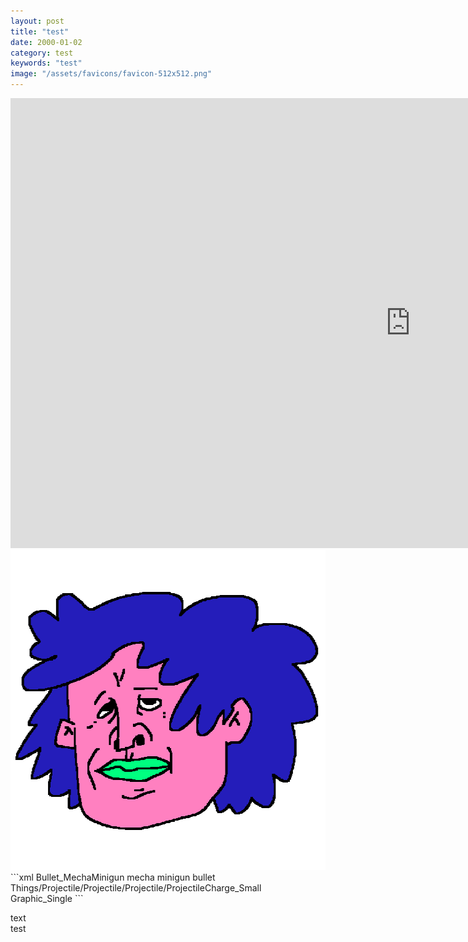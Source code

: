 ```yaml
---
layout: post
title: "test"
date: 2000-01-02
category: test
keywords: "test"
image: "/assets/favicons/favicon-512x512.png"
---
```

<iframe src="https://www.youtube-nocookie.com/embed/GWmPuxELVMQ?si=1RWl-A1ONv0X6BgM" width=1280px height=720px title="lena park - american pie" frameborder="0" allow="accelerometer; autoplay; clipboard-write; encrypted-media; gyroscope; picture-in-picture; web-share" loading="lazy" referrerpolicy="strict-origin-when-cross-origin" allowfullscreen></iframe>
<img src="/assets/favicons/favicon-512x512.png" alt="favicon" width=512px height=512px>
```xml
<!--c-->
<ThingDef ParentName="BaseBullet">
    <defName>Bullet_MechaMinigun</defName>
    <label>mecha minigun bullet</label>
    <graphicData>
        <texPath>Things/Projectile/Projectile/Projectile/ProjectileCharge_Small</texPath>
        <graphicClass>Graphic_Single</graphicClass>
    </graphicData>
</ThingDef>
```
<p>text<br>test</p>